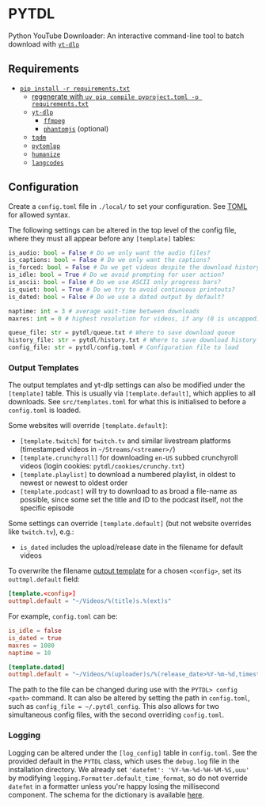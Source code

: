 # PYTDL
Python YouTube Downloader: An interactive command-line tool to batch download with [`yt-dlp`](https://github.com/yt-dlp/yt-dlp)

## Requirements
- [`pip install -r requirements.txt`](https://www.python.org/)
  - [regenerate with `uv pip compile pyproject.toml -o requirements.txt`](https://github.com/astral-sh/uv)
  - [`yt-dlp`](https://github.com/yt-dlp/yt-dlp)
    + [`ffmpeg`](https://ffmpeg.org)
    + [`phantomjs`](https://github.com/ariya/phantomjs) (optional)
  - [`tqdm`](https://github.com/tqdm/tqdm)
  - [`pytomlpp`](https://pypi.org/project/pytomlpp/)
  - [`humanize`](https://github.com/jmoiron/humanize)
  - [`langcodes`](https://pypi.org/project/langcodes/)

## Configuration

Create a `config.toml` file in `./local/` to set your configuration. See [TOML](toml.io/en/) for allowed syntax.

The following settings can be altered in the top level of the config file, where they must all appear before any `[template]` tables:

```py
is_audio: bool = False # Do we only want the audio files?
is_captions: bool = False # Do we only want the captions?
is_forced: bool = False # Do we get videos despite the download history?
is_idle: bool = True # Do we avoid prompting for user action?
is_ascii: bool = False # Do we use ASCII only progress bars?
is_quiet: bool = True # Do we try to avoid continuous printouts?
is_dated: bool = False # Do we use a dated output by default?

naptime: int = 3 # average wait-time between downloads
maxres: int = 0 # highest resolution for videos, if any (0 is uncapped)

queue_file: str = pytdl/queue.txt # Where to save download queue
history_file: str = pytdl/history.txt # Where to save download history
config_file: str = pytdl/config.toml # Configuration file to load
```

### Output Templates

The output templates and yt-dlp settings can also be modified under the `[template]` table. This is usually via `[template.default]`, which applies to all downloads. See `src/templates.toml` for what this is initialised to before a `config.toml` is loaded.

Some websites will override `[template.default]`:
- `[template.twitch]` for `twitch.tv` and similar livestream platforms (timestamped videos in `~/Streams/<streamer>/`)
- `[template.crunchyroll]` for downloading `en-US` subbed crunchyroll videos (login cookies: `pytdl/cookies/crunchy.txt`)
- `[template.playlist]` to download a numbered playlist, in oldest to newest or newest to oldest order
- `[template.podcast]` will try to download to as broad a file-name as possible, since some set the title and ID to the podcast itself, not the specific episode

Some settings can override `[template.default]` (but not website overrides like `twitch.tv`), e.g.:
- `is_dated` includes the upload/release date in the filename for default videos

To overwrite the filename [output template](https://github.com/yt-dlp/yt-dlp#output-template) for a chosen `<config>`, set its `outtmpl.default` field:
```toml
[template.<config>]
outtmpl.default = "~/Videos/%(title)s.%(ext)s"
```

For example, `config.toml` can be:

```toml
is_idle = false
is_dated = true
maxres = 1080
naptime = 10

[template.dated]
outtmpl.default = "~/Videos/%(uploader)s/%(release_date>%Y-%m-%d,timestamp>%Y-%m-%d,upload_date>%Y-%m-%d|20xx-xx-xx)s %(title)s [%(id)s].%(ext)s"
```

The path to the file can be changed during use with the `PYTDL> config <path>` command.
It can also be altered by setting the path in `config.toml`, such as `config_file = ~/.pytdl_config`.
This also allows for two simultaneous config files, with the second overriding `config.toml`.

### Logging

Logging can be altered under the `[log_config]` table in `config.toml`. See the provided default in the `PYTDL` class, which uses the `debug.log` file in the installation directory. We already set `'datefmt': '%Y-%m-%d-%H-%M-%S,uuu'` by modifying `logging.Formatter.default_time_format`, so do not override `datefmt` in a formatter unless you're happy losing the millisecond component. The schema for the dictionary is available [here](https://docs.python.org/3/library/logging.config.html#logging-config-dictschema).
